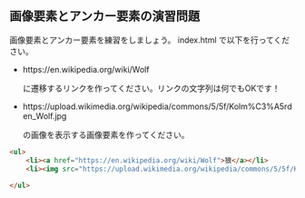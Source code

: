 ## 画像要素とアンカー要素の演習問題

<p>画像要素とアンカー要素を練習をしましょう。 index.html で以下を行ってください。</p>

<ul>
    <li>
        <p>https://en.wikipedia.org/wiki/Wolf<p>に遷移するリンクを作ってください。リンクの文字列は何でもOKです！</p></p>
    </li>
</ul>

<ul>
    <li>
        <p>https://upload.wikimedia.org/wikipedia/commons/5/5f/Kolm%C3%A5rden_Wolf.jpg<p>の画像を表示する画像要素を作ってください。</p></p>
    </li>
</ul>

```html
<ul>
    <li><a href="https://en.wikipedia.org/wiki/Wolf">狼</a></li>
    <li><img src="https://upload.wikimedia.org/wikipedia/commons/5/5f/Kolm%C3%A5rden_Wolf.jpg" alt="ok"></li>
    
</ul>
```